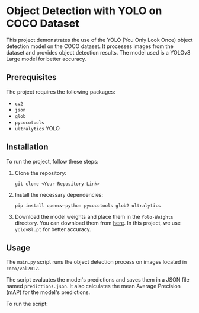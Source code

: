 # Object Detection with YOLO on COCO Dataset

This project demonstrates the use of the YOLO (You Only Look Once) object detection model on the COCO dataset. It processes images from the dataset and provides object detection results. The model used is a YOLOv8 Large model for better accuracy.

## Prerequisites

The project requires the following packages:

- `cv2`
- `json`
- `glob`
- `pycocotools`
- `ultralytics` YOLO

## Installation

To run the project, follow these steps:

1. Clone the repository:

    ```
    git clone <Your-Repository-Link>
    ```

2. Install the necessary dependencies:

    ```
    pip install opencv-python pycocotools glob2 ultralytics
    ```

3. Download the model weights and place them in the `Yolo-Weights` directory. You can download them from [here](https://github.com/ultralytics/yolov5/releases). In this project, we use `yolov8l.pt` for better accuracy.

## Usage

The `main.py` script runs the object detection process on images located in `coco/val2017`.

The script evaluates the model's predictions and saves them in a JSON file named `predictions.json`. It also calculates the mean Average Precision (mAP) for the model's predictions.

To run the script:

